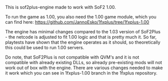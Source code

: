 This is sof2plus-engine made to work with SoF2 1.00.

To run the game as 1.00, you also need the 1.00 game module, which you can find here: https://github.com/JannoEsko/1fxplus/tree/1fxplus-1.00

The engine has minimal changes compared to the 1.03 version of SoF2Plus - the netcode is adjusted to fit 1.00 logic and that is pretty much it.
So far, playtests have shown that the engine operates as it should, so theoretically this could be used to run 1.00 servers.

Do note, that SoF2Plus is not compatible with QVM's and it is not compatible with already existing DLLs, so already pre-existing mods will not work out of box with the engine. There are various changes needed to make it work which you can see in 1fxplus-1.00 branch in the 1fxplus repository. 
